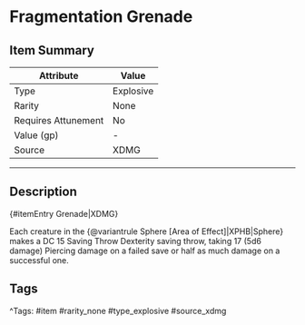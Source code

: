 # Fragmentation Grenade

## Item Summary

| Attribute            | Value                        |
|----------------------|------------------------------|
| Type                 | Explosive |
| Rarity               | None             |
| Requires Attunement  | No                |
| Value (gp)           | -    |
| Source               | XDMG |

---

## Description

{#itemEntry Grenade|XDMG}

Each creature in the {@variantrule Sphere [Area of Effect]|XPHB|Sphere} makes a DC 15 Saving Throw Dexterity saving throw, taking 17 (5d6 damage) Piercing damage on a failed save or half as much damage on a successful one.

## Tags

^Tags: #item #rarity_none #type_explosive #source_xdmg